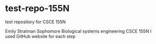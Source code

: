# test-repo-155N
test repository for CSCE 155N

Emily Stratman
Sophomore
Biological systems engineering
CSCE 155N
I used GitHub website for each step
